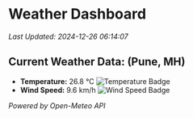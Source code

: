 
# Weather Dashboard

_Last Updated: 2024-12-26 06:14:07_

## Current Weather Data: (Pune, MH)
- **Temperature:** 26.8 °C ![Temperature Badge](https://img.shields.io/badge/Temperature-Medium%20Temp-green)
- **Wind Speed:** 9.6 km/h ![Wind Speed Badge](https://img.shields.io/badge/Wind%20Speed-Low%20Wind-blue)

*Powered by Open-Meteo API*
